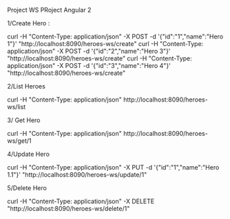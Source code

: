 Project WS PRoject Angular 2

1/Create Hero :

curl -H "Content-Type: application/json" -X POST -d '{"id":"1","name":"Hero 1"}' "http://localhost:8090/heroes-ws/create"
curl -H "Content-Type: application/json" -X POST -d '{"id":"2","name":"Hero 3"}' "http://localhost:8090/heroes-ws/create"
curl -H "Content-Type: application/json" -X POST -d '{"id":"3","name":"Hero 4"}' "http://localhost:8090/heroes-ws/create"

2/List Heroes

curl -H "Content-Type: application/json" http://localhost:8090/heroes-ws/list

3/ Get Hero

curl -H "Content-Type: application/json" http://localhost:8090/heroes-ws/get/1

4/Update Hero

curl -H "Content-Type: application/json" -X PUT -d '{"id":"1","name":"Hero 1.1"}' "http://localhost:8090/heroes-ws/update/1"

5/Delete Hero

curl -H "Content-Type: application/json" -X DELETE "http://localhost:8090/heroes-ws/delete/1"
